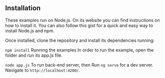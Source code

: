 ## Installation


These examples run on Node.js. On its website you can find instructions on how to install it. You can also follow this gist for a quick and easy way to install Node.js and npm.

Once installed, clone the repository and install its dependencies running:

`npm install`
Running the examples
In order to run the example, open the folder and run its app.js file.


`node app.js`
To run back-end server, then
Run `ng serve` for a dev server. Navigate to `http://localhost:4200/`.












